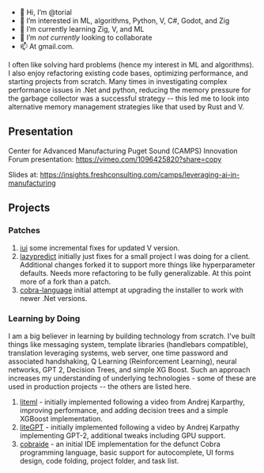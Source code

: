 - 👋 Hi, I’m @torial
- 👀 I’m interested in ML, algorithms, Python, V, C#, Godot, and Zig
- 🌱 I’m currently learning Zig, V, and ML
- 💞️ I’m *not currently* looking to collaborate 
- 📫 At gmail.com.

I often like solving hard problems (hence my interest in ML and algorithms).  I also enjoy refactoring existing code bases, optimizing performance, and starting projects from scratch.  Many times in investigating complex performance issues in .Net and python, reducing the memory pressure for the garbage collector was a successful strategy -- this led me to look into alternative memory management strategies like that used by Rust and V.

## Presentation
Center for Advanced Manufacturing Puget Sound (CAMPS) Innovation Forum presentation:
https://vimeo.com/1096425820?share=copy

Slides at: https://insights.freshconsulting.com/camps/leveraging-ai-in-manufacturing

## Projects

### Patches
1. [iui](https://github.com/torial/iui) some incremental fixes for updated V version.
2. [lazypredict](https://github.com/torial/lazypredict) initially just fixes for a small project I was doing for a client.  Additional changes forked it to support more things like hyperparameter defaults.  Needs more refactoring to be fully generalizable.  At this point more of a fork than a patch.
3. [cobra-language](https://github.com/torial/cobra-language) initial attempt at upgrading the installer to work with newer .Net versions.

### Learning by Doing
I am a big believer in learning by building technology from scratch.  I've built things like messaging system, template libraries (handlebars compatible), translation leveraging systems, web server, one time password and associated handshaking, Q Learning (Reinforcement Learning), neural networks, GPT 2, Decision Trees, and simple XG Boost.  Such an approach increases my understanding of underlying technologies - some of these are used in production projects -- the others are listed here.
1. [liteml](https://github.com/torial/liteml) - initially implemented following a video from Andrej Karparthy, improving performance, and adding decision trees and a simple XGBoost implementation.
2. [liteGPT](https://github.com/torial/liteGPT) - initially implemented following a video by Andrej Karpathy implementing GPT-2, additional tweaks including GPU support.
3. [cobraide](https://github.com/torial/cobraide) - an initial IDE implementation for the defunct Cobra programming language, basic support for autocomplete, UI forms design, code folding, project folder, and task list.


<!---
torial/torial is a ✨ special ✨ repository because its `README.md` (this file) appears on your GitHub profile.
You can click the Preview link to take a look at your changes.
--->

